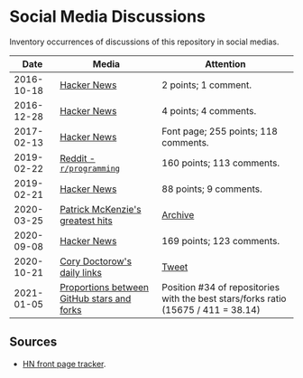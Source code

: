 # Social Media Discussions

Inventory occurrences of discussions of this repository in social medias.

| Date | Media | Attention |
|---|---|---|
| 2016-10-18 | [Hacker News](https://news.ycombinator.com/item?id=12737142) | 2 points; 1 comment. |
| 2016-12-28 | [Hacker News](https://news.ycombinator.com/item?id=13271541) | 4 points; 4 comments. |
| 2017-02-13 | [Hacker News](https://news.ycombinator.com/item?id=13637102) | Font page; 255 points; 118 comments. |
| 2019-02-22 | [Reddit - `r/programming`](https://www.reddit.com/r/programming/comments/athzqf/awesomefalsehood_a_curated_list_of_falsehoods/) | 160 points; 113 comments. |
| 2019-02-21 | [Hacker News](https://news.ycombinator.com/item?id=19215265) | 88 points; 9 comments. |
| 2020-03-25 | [Patrick McKenzie's greatest hits](https://www.kalzumeus.com/greatest-hits/) | [Archive](https://web.archive.org/web/20200325233426/https://www.kalzumeus.com/greatest-hits/) |
| 2020-09-08 | [Hacker News](https://news.ycombinator.com/item?id=24405941) | 169 points; 123 comments. |
| 2020-10-21 | [Cory Doctorow's daily links](https://pluralistic.net/2020/10/21/each-drop-of-strych-a-nine/#a-sort-of-runic-rhyme) | [Tweet](https://twitter.com/kdeldycke/status/1319587008768020480) |
| 2021-01-05 | [Proportions between GitHub stars and forks](https://gh.clickhouse.tech/explorer/#proportions-between-stars-and-forks) | Position #34 of repositories with the best stars/forks ratio (15675 / 411 = 38.14) |

## Sources

* [HN front page tracker](https://toddwschneider.com/dashboards/hacker-news-trends/?q=falsehoods+programmers+believe+in&f=title).
